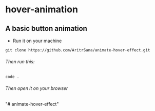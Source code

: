 <!-- @format -->

# hover-animation

## A basic button animation

- Run it on your machine

```
git clone https://github.com/AritrSana/animate-hover-effect.git
```

###### Then run this:

```
code .
```

###### Then open it on your browser
"# animate-hover-effect" 
